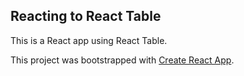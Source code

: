 ## Reacting to React Table

This is a React app using React Table.

This project was bootstrapped with [Create React App](https://github.com/facebook/create-react-app).

